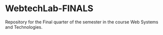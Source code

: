 # WebtechLab-FINALS
Repository for the Final quarter of the semester in the course Web Systems and Technologies.
